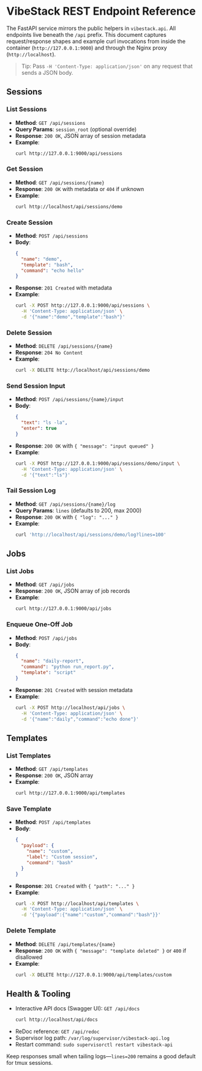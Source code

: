 # VibeStack REST Endpoint Reference

The FastAPI service mirrors the public helpers in `vibestack.api`. All endpoints live beneath the `/api` prefix. This document captures request/response shapes and example curl invocations from inside the container (`http://127.0.0.1:9000`) and through the Nginx proxy (`http://localhost`).

> Tip: Pass `-H 'Content-Type: application/json'` on any request that sends a JSON body.

## Sessions

### List Sessions
- **Method**: `GET /api/sessions`
- **Query Params**: `session_root` (optional override)
- **Response**: `200 OK`, JSON array of session metadata
- **Example**:
  ```bash
  curl http://127.0.0.1:9000/api/sessions
  ```

### Get Session
- **Method**: `GET /api/sessions/{name}`
- **Response**: `200 OK` with metadata or `404` if unknown
- **Example**:
  ```bash
  curl http://localhost/api/sessions/demo
  ```

### Create Session
- **Method**: `POST /api/sessions`
- **Body**:
  ```json
  {
    "name": "demo",
    "template": "bash",
    "command": "echo hello"
  }
  ```
- **Response**: `201 Created` with metadata
- **Example**:
  ```bash
  curl -X POST http://127.0.0.1:9000/api/sessions \
    -H 'Content-Type: application/json' \
    -d '{"name":"demo","template":"bash"}'
  ```

### Delete Session
- **Method**: `DELETE /api/sessions/{name}`
- **Response**: `204 No Content`
- **Example**:
  ```bash
  curl -X DELETE http://localhost/api/sessions/demo
  ```

### Send Session Input
- **Method**: `POST /api/sessions/{name}/input`
- **Body**:
  ```json
  {
    "text": "ls -la",
    "enter": true
  }
  ```
- **Response**: `200 OK` with `{ "message": "input queued" }`
- **Example**:
  ```bash
  curl -X POST http://127.0.0.1:9000/api/sessions/demo/input \
    -H 'Content-Type: application/json' \
    -d '{"text":"ls"}'
  ```

### Tail Session Log
- **Method**: `GET /api/sessions/{name}/log`
- **Query Params**: `lines` (defaults to 200, max 2000)
- **Response**: `200 OK` with `{ "log": "..." }`
- **Example**:
  ```bash
  curl 'http://localhost/api/sessions/demo/log?lines=100'
  ```

## Jobs

### List Jobs
- **Method**: `GET /api/jobs`
- **Response**: `200 OK`, JSON array of job records
- **Example**:
  ```bash
  curl http://127.0.0.1:9000/api/jobs
  ```

### Enqueue One-Off Job
- **Method**: `POST /api/jobs`
- **Body**:
  ```json
  {
    "name": "daily-report",
    "command": "python run_report.py",
    "template": "script"
  }
  ```
- **Response**: `201 Created` with session metadata
- **Example**:
  ```bash
  curl -X POST http://localhost/api/jobs \
    -H 'Content-Type: application/json' \
    -d '{"name":"daily","command":"echo done"}'
  ```

## Templates

### List Templates
- **Method**: `GET /api/templates`
- **Response**: `200 OK`, JSON array
- **Example**:
  ```bash
  curl http://127.0.0.1:9000/api/templates
  ```

### Save Template
- **Method**: `POST /api/templates`
- **Body**:
  ```json
  {
    "payload": {
      "name": "custom",
      "label": "Custom session",
      "command": "bash"
    }
  }
  ```
- **Response**: `201 Created` with `{ "path": "..." }`
- **Example**:
  ```bash
  curl -X POST http://localhost/api/templates \
    -H 'Content-Type: application/json' \
    -d '{"payload":{"name":"custom","command":"bash"}}'
  ```

### Delete Template
- **Method**: `DELETE /api/templates/{name}`
- **Response**: `200 OK` with `{ "message": "template deleted" }` or `400` if disallowed
- **Example**:
  ```bash
  curl -X DELETE http://127.0.0.1:9000/api/templates/custom
  ```

## Health & Tooling

- Interactive API docs (Swagger UI): `GET /api/docs`
  ```bash
  curl http://localhost/api/docs
  ```
- ReDoc reference: `GET /api/redoc`
- Supervisor log path: `/var/log/supervisor/vibestack-api.log`
- Restart command: `sudo supervisorctl restart vibestack-api`

Keep responses small when tailing logs—`lines=200` remains a good default for tmux sessions.
